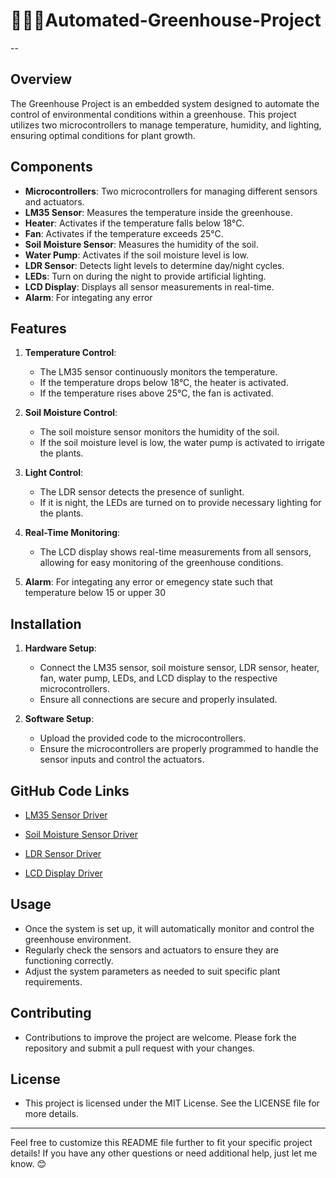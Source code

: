 # 👨🏻‍💻Automated-Greenhouse-Project
--

## Overview
The Greenhouse Project is an embedded system designed to automate the control of environmental conditions within a greenhouse. This project utilizes two microcontrollers to manage temperature, humidity, and lighting, ensuring optimal conditions for plant growth.

## Components
- **Microcontrollers**: Two microcontrollers for managing different sensors and actuators.
- **LM35 Sensor**: Measures the temperature inside the greenhouse.
- **Heater**: Activates if the temperature falls below 18°C.
- **Fan**: Activates if the temperature exceeds 25°C.
- **Soil Moisture Sensor**: Measures the humidity of the soil.
- **Water Pump**: Activates if the soil moisture level is low.
- **LDR Sensor**: Detects light levels to determine day/night cycles.
- **LEDs**: Turn on during the night to provide artificial lighting.
- **LCD Display**: Displays all sensor measurements in real-time.
- **Alarm**: For integating any error
## Features
1. **Temperature Control**:
   - The LM35 sensor continuously monitors the temperature.
   - If the temperature drops below 18°C, the heater is activated.
   - If the temperature rises above 25°C, the fan is activated.

2. **Soil Moisture Control**:
   - The soil moisture sensor monitors the humidity of the soil.
   - If the soil moisture level is low, the water pump is activated to irrigate the plants.

3. **Light Control**:
   - The LDR sensor detects the presence of sunlight.
   - If it is night, the LEDs are turned on to provide necessary lighting for the plants.

4. **Real-Time Monitoring**:
   - The LCD display shows real-time measurements from all sensors, allowing for easy monitoring of the greenhouse conditions.

5. **Alarm**: For integating any error or emegency state such that temperature below 15 or upper 30

## Installation
1. **Hardware Setup**:
   - Connect the LM35 sensor, soil moisture sensor, LDR sensor, heater, fan, water pump, LEDs, and LCD display to the respective microcontrollers.
   - Ensure all connections are secure and properly insulated.

2. **Software Setup**:
   - Upload the provided code to the microcontrollers.
   - Ensure the microcontrollers are properly programmed to handle the sensor inputs and control the actuators.

## GitHub Code Links

-  [LM35 Sensor Driver](https://github.com/DoaaTawfik0/Automated-Greenhouse-Project/tree/main/HAL/LM35)
  
- [Soil Moisture Sensor Driver](https://github.com/DoaaTawfik0/Automated-Greenhouse-Project/tree/main/HAL/Soil_Moisture)
  
- [LDR Sensor Driver](https://github.com/DoaaTawfik0/Automated-Greenhouse-Project/tree/main/HAL/LDR)
  
- [LCD Display Driver](https://github.com/DoaaTawfik0/Automated-Greenhouse-Project/tree/main/HAL/Character_LCD)

## Usage
- Once the system is set up, it will automatically monitor and control the greenhouse environment.
- Regularly check the sensors and actuators to ensure they are functioning correctly.
- Adjust the system parameters as needed to suit specific plant requirements.

## Contributing
- Contributions to improve the project are welcome. Please fork the repository and submit a pull request with your changes.

## License
- This project is licensed under the MIT License. See the LICENSE file for more details.

---

Feel free to customize this README file further to fit your specific project details! If you have any other questions or need additional help, just let me know. 😊




